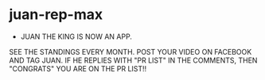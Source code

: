 # juan-rep-max

* JUAN THE KING IS NOW AN APP.  

SEE THE STANDINGS EVERY MONTH.  POST YOUR VIDEO ON FACEBOOK AND TAG JUAN. 
IF HE REPLIES WITH "PR LIST" IN THE COMMENTS, THEN "CONGRATS" YOU ARE ON THE PR LIST!!

